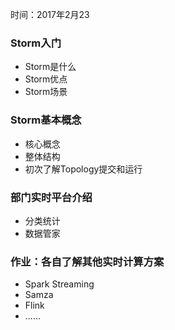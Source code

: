 时间：2017年2月23



### Storm入门

- Storm是什么
- Storm优点
- Storm场景



### Storm基本概念

- 核心概念
- 整体结构
- 初次了解Topology提交和运行



### 部门实时平台介绍

- 分类统计
- 数据管家



### 作业：各自了解其他实时计算方案

- Spark Streaming
- Samza
- Flink
- ......

